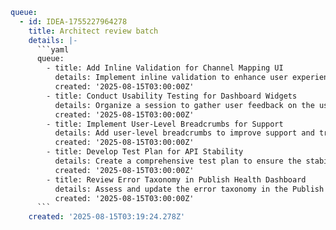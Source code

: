 ```yaml
queue:
  - id: IDEA-1755227964278
    title: Architect review batch
    details: |-
      ```yaml
      queue:
        - title: Add Inline Validation for Channel Mapping UI
          details: Implement inline validation to enhance user experience and reduce errors during data entry in the Channel Mapping UI.
          created: '2025-08-15T03:00:00Z'
        - title: Conduct Usability Testing for Dashboard Widgets
          details: Organize a session to gather user feedback on the usability of dashboard widgets and identify areas for improvement.
          created: '2025-08-15T03:00:00Z'
        - title: Implement User-Level Breadcrumbs for Support
          details: Add user-level breadcrumbs to improve support and troubleshooting by providing detailed navigation paths.
          created: '2025-08-15T03:00:00Z'
        - title: Develop Test Plan for API Stability
          details: Create a comprehensive test plan to ensure the stability and backward compatibility of API contracts.
          created: '2025-08-15T03:00:00Z'
        - title: Review Error Taxonomy in Publish Health Dashboard
          details: Assess and update the error taxonomy in the Publish Health dashboard to improve error categorization and resolution.
          created: '2025-08-15T03:00:00Z'
      ```
    created: '2025-08-15T03:19:24.278Z'
```
